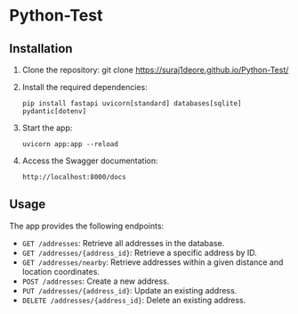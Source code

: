 # Python-Test


## Installation

1. Clone the repository: git clone https://suraj1deore.github.io/Python-Test/

2. Install the required dependencies:

   ```
   pip install fastapi uvicorn[standard] databases[sqlite] pydantic[dotenv]
   ```

3. Start the app:

   ```
   uvicorn app:app --reload
   ```

4. Access the Swagger documentation:

   ```
   http://localhost:8000/docs
   ```

## Usage

The app provides the following endpoints:

- `GET /addresses`: Retrieve all addresses in the database.
- `GET /addresses/{address_id}`: Retrieve a specific address by ID.
- `GET /addresses/nearby`: Retrieve addresses within a given distance and location coordinates.
- `POST /addresses`: Create a new address.
- `PUT /addresses/{address_id}`: Update an existing address.
- `DELETE /addresses/{address_id}`: Delete an existing address.
